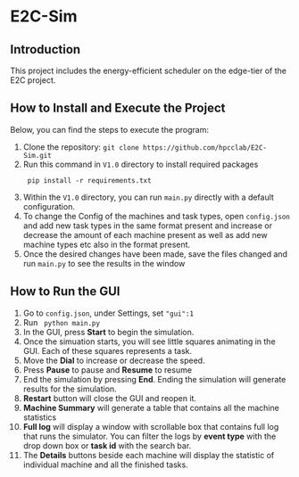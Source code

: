 # E2C-Sim
## Introduction
This project includes the energy-efficient scheduler on the edge-tier of the E2C project. 
## How to Install and Execute the Project
Below, you can find the steps to execute the program:
1. Clone the repository:
```git clone https://github.com/hpcclab/E2C-Sim.git ```
2. Run this command in ```V1.0``` directory to install required packages
   ```
    pip install -r requirements.txt
    ```
3. Within the ``` V1.0 ``` directory, you can run ``` main.py ``` directly with a default configuration.
4. To change the Config of the machines and task types, open ``` config.json ``` and add new task types in the same format present and increase or decrease the amount of each machine present as well as add new machine types etc also in the format present.
5. Once the desired changes have been made, save the files changed and run ``` main.py ``` to see the results in the window
## How to Run the GUI
1. Go to ``` config.json ```, under Settings, set ```"gui":1```
2. Run ``` python main.py```
3. In the GUI, press **Start** to begin the simulation.
4. Once the simuation starts, you will see little squares animating in the GUI. Each of these squares represents a task.
5. Move the **Dial** to increase or decrease the speed.
6. Press **Pause** to pause and **Resume** to resume
7. End the simulation by pressing **End**. Ending the simulation will generate results for the simulation.
8. **Restart** button will close the GUI and reopen it.
9. **Machine Summary** will generate a table that contains all the machine statistics
10. **Full log** will display a window with scrollable box that contains full log that runs the simulator. You can filter the logs by **event type** with the drop down box or **task id** with the search bar. 
11. The **Details** buttons beside each machine will display the statistic of individual machine and all the finished tasks. 